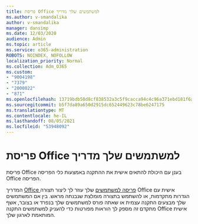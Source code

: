 ```yaml
---
title: פריסת Office למשתמשים שלך מדריך
ms.author: v-smandalika
author: v-smandalika
manager: dansimp
ms.date: 12/03/2020
audience: Admin
ms.topic: article
ms.service: o365-administration
ROBOTS: NOINDEX, NOFOLLOW
localization_priority: Normal
ms.collection: Adm_O365
ms.custom:
- "9004198"
- "7379"
- "2000022"
- "871"
ms.openlocfilehash: 13719bdb50d8cf838532a3c5f9cacca94c4c96a371ebd181f6ab04b3c51db0a0
ms.sourcegitcommit: b5f7da89a650d2915dc652449623c78be6247175
ms.translationtype: MT
ms.contentlocale: he-IL
ms.lasthandoff: 08/05/2021
ms.locfileid: "53948092"
---
```

# <a name="deploy-office-to-your-users-guide"></a>פריסת Office למשתמשים שלך מדריך

פריסת Office בענן עם היכולת להתאים אישית את ההתקנה באמצעות כלי הפריסה Office הפריסה.

המדריך [Office פריסה למשתמשים](https://go.microsoft.com/fwlink/?linkid=2146451) שלך עוזר לך ליצור תצורה Office אישית עם הגדרות מתקדמות, או להשתמש בתצורה מומלצת שנבנתה מראש. בין אם המשתמשים שלך מבצעים התקנה עצמית או שאתה פורס למשתמשים שלך בנפרד או בצובר, אשף מתקדם זה מספק לך הוראות מפורטות כדי להעניק למשתמשים התקנה Office אישית המותאמת לארגון שלך.